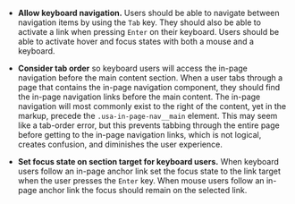- **Allow keyboard navigation.** Users should be able to navigate between navigation items by using the `Tab` key. They should also be able to activate a link when pressing `Enter` on their keyboard. Users should be able to activate hover and focus states with both a mouse and a keyboard.

- **Consider tab order** so keyboard users will access the in-page navigation before the main content section. When a user tabs through a page that contains the in-page navigation component, they should find the in-page navigation links before the main content. The in-page navigation will most commonly exist to the right of the content, yet in the markup, precede the `.usa-in-page-nav__main` element. This may seem like a tab-order error, but this prevents tabbing through the entire page before getting to the in-page navigation links, which is not logical, creates confusion, and diminishes the user experience.

- **Set focus state on section target for keyboard users.** When keyboard users follow an in-page anchor link set the focus state to the link target when the user presses the `Enter` key. When mouse users follow an in-page anchor link the focus should remain on the selected link.